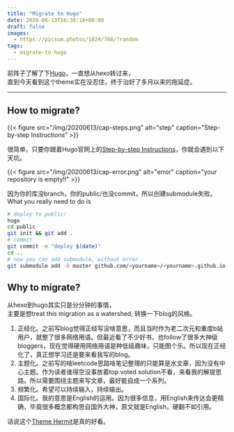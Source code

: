 ```yaml
---
title: "Migrate to Hugo"
date: 2020-06-13T16:38:14+08:00
draft: false
images: 
  - https://picsum.photos/1024/768/?random
tags: 
  - migrate-to-hugo
---
```


前阵子了解了下[Hugo](https://gohugo.io/)，一直想从hexo转过来，\
直到今天看到这个theme实在没忍住，终于治好了多月以来的拖延症。

---

## How to migrate?
{{< figure src="/img/20200613/cap-steps.png" alt="step" caption="Step-by-step Instructions" >}}

很简单，只要你跟着Hugo官网上的[Step-by-step Instructions](https://gohugo.io/hosting-and-deployment/hosting-on-github/#step-by-step-instructions)，你就会遇到以下天坑。

{{< figure src="/img/20200613/cap-error.png" alt="error" caption="your repository is empty!!" >}}

因为你的库没branch，你的public/也没commit，所以创建submodule失败。\
What you really need to do is
```bash
# deploy to public/
hugo
cd public
git init && git add .
# commit
git commit -m "deploy $(date)"
cd ..
# now you can add submodule, without error
git submodule add -b master github.com/<yourname>/<yourname>.github.io.git public
```

## Why to migrate?
从hexo到hugo其实只是分分钟的事情，\
主要是想treat this migration as a watershed, 转换一下blog的风格。

1. 正经化。之前写blog觉得正经写没啥意思，而且当时作为老二次元和重度b站用户，就整了很多网络用语。但最近看了不少好书，也follow了很多大神级bloggers，现在觉得硬用网络用语是种低级趣味，只能图个乐。所以现在正经化了，真正想学习还是要来看我写的blog。
2. 主题化。之前写的啥leetcode思路啥笔记整理的只能算是水文章，因为没有中心主题。作为读者谁得空没事放着top voted solution不看，来看我的解提思路。所以需要围绕主题来写文章，最好能自成一个系列。
3. 频繁化。希望可以持续输入，持续输出。
4. 国际化。我的意思是English的运用。因为很多信息，用English来传达会更精确，毕竟很多概念都构思自国外大神，原文就是English，硬翻不如引用。 

话说这个[Theme Hermit](https://github.com/Track3/hermit)是真的好看。